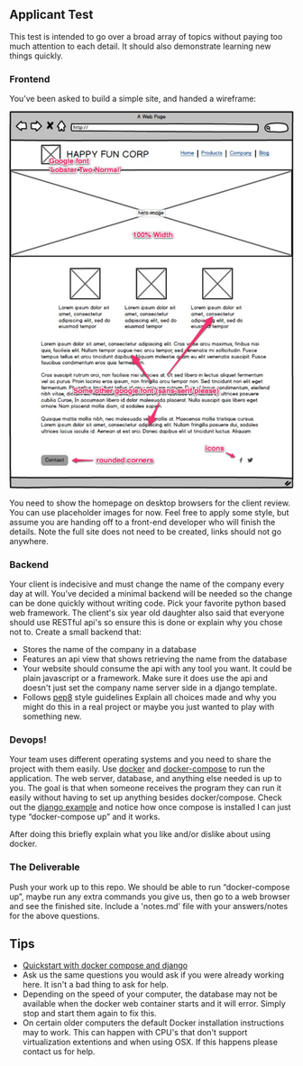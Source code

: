 ## Applicant Test

This test is intended to go over a broad array of topics without paying too much attention to each detail. It should also demonstrate learning new things quickly.

### Frontend

You’ve been asked to build a simple site, and handed a wireframe:

![wireframe](/images/wireframe.jpg)

You need to show the homepage on desktop browsers for the client review. You can use placeholder images for now. 
Feel free to apply some style, but assume you are handing off to a front-end developer who will finish the details.
Note the full site does not need to be created, links should not go anywhere.

### Backend

Your client is indecisive and must change the name of the company every day at will. You’ve decided a minimal backend will be needed so the change can be done quickly without writing code. Pick your favorite python based web framework. The client's six year old daughter also said that everyone should use RESTful api's so ensure this is done or explain why you chose not to. Create a small backend that:

* Stores the name of the company in a database
* Features an api view that shows retrieving the name from the database
* Your website should consume the api with any tool you want. It could be plain javascript or a framework. Make sure it does use the api and doesn't just set the company name server side in a django template.
* Follows [pep8](https://www.python.org/dev/peps/pep-0008/) style guidelines
Explain all choices made and why you might do this in a real project or maybe you just wanted to play with something new.


### Devops!

Your team uses different operating systems and you need to share the project with them easily.
Use [docker](https://docs.docker.com/) and [docker-compose](https://docs.docker.com/compose/) to run the application. The web server, database, and anything else needed is up to you. The goal is that when someone receives the program they can run it easily without having to set up anything besides docker/compose. Check out the [django example](https://docs.docker.com/compose/django/) and notice how once compose is installed I can just type “docker-compose up” and it works.

After doing this briefly explain what you like and/or dislike about using docker.

### The Deliverable

Push your work up to this repo. We should be able to run “docker-compose up”, maybe run any extra commands you give us, then go to a web browser and see the finished site. Include a 'notes.md' file with your answers/notes for the above questions.

## Tips

- [Quickstart with docker compose and django](https://docs.docker.com/compose/django/)
- Ask us the same questions you would ask if you were already working here. It isn't a bad thing to ask for help.
- Depending on the speed of your computer, the database may not be available when the docker web container starts and it will error. Simply stop and start them again to fix this.
- On certain older computers the default Docker installation instructions may to work. This can happen with CPU's that don't support virtualization extentions and when using OSX. If this happens please contact us for help.
